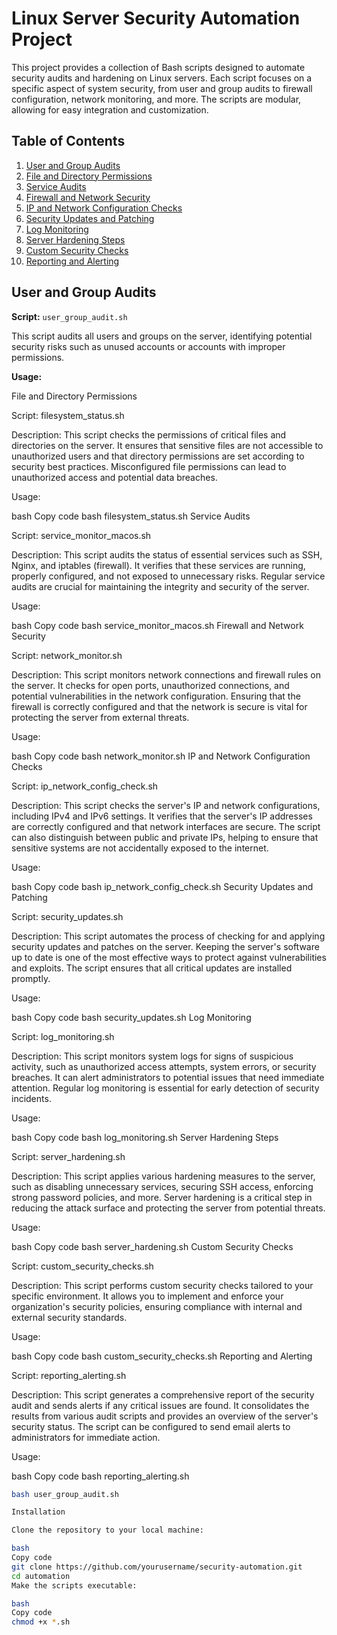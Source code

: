 # Linux Server Security Automation Project

This project provides a collection of Bash scripts designed to automate security audits and hardening on Linux servers. Each script focuses on a specific aspect of system security, from user and group audits to firewall configuration, network monitoring, and more. The scripts are modular, allowing for easy integration and customization.

## Table of Contents

1. [User and Group Audits](#user-and-group-audits)
2. [File and Directory Permissions](#file-and-directory-permissions)
3. [Service Audits](#service-audits)
4. [Firewall and Network Security](#firewall-and-network-security)
5. [IP and Network Configuration Checks](#ip-and-network-configuration-checks)
6. [Security Updates and Patching](#security-updates-and-patching)
7. [Log Monitoring](#log-monitoring)
8. [Server Hardening Steps](#server-hardening-steps)
9. [Custom Security Checks](#custom-security-checks)
10. [Reporting and Alerting](#reporting-and-alerting)


## User and Group Audits

**Script:** `user_group_audit.sh`

This script audits all users and groups on the server, identifying potential security risks such as unused accounts or accounts with improper permissions.

**Usage:**

File and Directory Permissions

Script: filesystem_status.sh

Description:
This script checks the permissions of critical files and directories on the server. It ensures that sensitive files are not accessible to unauthorized users and that directory permissions are set according to security best practices. Misconfigured file permissions can lead to unauthorized access and potential data breaches.

Usage:

bash
Copy code
bash filesystem_status.sh
Service Audits

Script: service_monitor_macos.sh

Description:
This script audits the status of essential services such as SSH, Nginx, and iptables (firewall). It verifies that these services are running, properly configured, and not exposed to unnecessary risks. Regular service audits are crucial for maintaining the integrity and security of the server.

Usage:

bash
Copy code
bash service_monitor_macos.sh
Firewall and Network Security

Script: network_monitor.sh

Description:
This script monitors network connections and firewall rules on the server. It checks for open ports, unauthorized connections, and potential vulnerabilities in the network configuration. Ensuring that the firewall is correctly configured and that the network is secure is vital for protecting the server from external threats.

Usage:

bash
Copy code
bash network_monitor.sh
IP and Network Configuration Checks

Script: ip_network_config_check.sh

Description:
This script checks the server's IP and network configurations, including IPv4 and IPv6 settings. It verifies that the server's IP addresses are correctly configured and that network interfaces are secure. The script can also distinguish between public and private IPs, helping to ensure that sensitive systems are not accidentally exposed to the internet.

Usage:

bash
Copy code
bash ip_network_config_check.sh
Security Updates and Patching

Script: security_updates.sh

Description:
This script automates the process of checking for and applying security updates and patches on the server. Keeping the server's software up to date is one of the most effective ways to protect against vulnerabilities and exploits. The script ensures that all critical updates are installed promptly.

Usage:

bash
Copy code
bash security_updates.sh
Log Monitoring

Script: log_monitoring.sh

Description:
This script monitors system logs for signs of suspicious activity, such as unauthorized access attempts, system errors, or security breaches. It can alert administrators to potential issues that need immediate attention. Regular log monitoring is essential for early detection of security incidents.

Usage:

bash
Copy code
bash log_monitoring.sh
Server Hardening Steps

Script: server_hardening.sh

Description:
This script applies various hardening measures to the server, such as disabling unnecessary services, securing SSH access, enforcing strong password policies, and more. Server hardening is a critical step in reducing the attack surface and protecting the server from potential threats.

Usage:

bash
Copy code
bash server_hardening.sh
Custom Security Checks

Script: custom_security_checks.sh

Description:
This script performs custom security checks tailored to your specific environment. It allows you to implement and enforce your organization's security policies, ensuring compliance with internal and external security standards.

Usage:

bash
Copy code
bash custom_security_checks.sh
Reporting and Alerting

Script: reporting_alerting.sh

Description:
This script generates a comprehensive report of the security audit and sends alerts if any critical issues are found. It consolidates the results from various audit scripts and provides an overview of the server's security status. The script can be configured to send email alerts to administrators for immediate action.

Usage:

bash
Copy code
bash reporting_alerting.sh


```bash
bash user_group_audit.sh

Installation

Clone the repository to your local machine:

bash
Copy code
git clone https://github.com/yourusername/security-automation.git
cd automation
Make the scripts executable:

bash
Copy code
chmod +x *.sh



